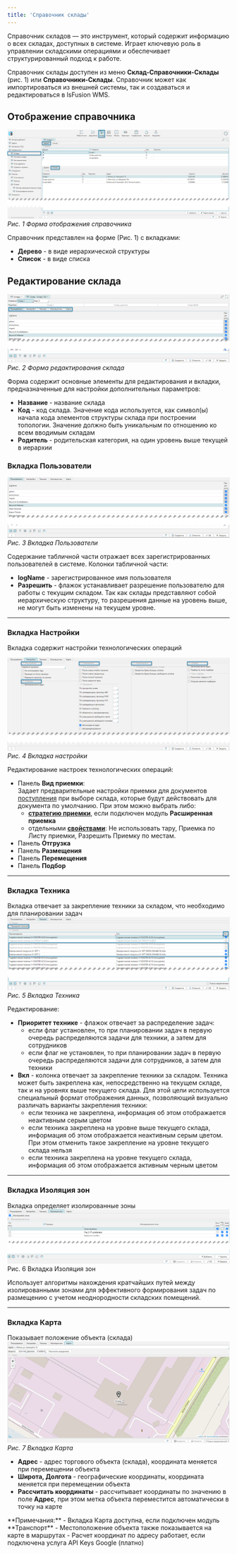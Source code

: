 ```yaml
---
title: 'Справочник склады'
---
```


Справочник складов — это инструмент, который содержит информацию о всех складах, доступных в системе. Играет ключевую
роль в управлении складскими операциями и обеспечивает структурированный подход к работе.

Справочник склады доступен из меню **Склад-Справочники-Склады** (рис. 1) или **Справочники-Склады**. Справочник 
может как импортироваться из внешней системы, так и создаваться и редактироваться в lsFusion WMS.  

## Отображение справочника

![](img/stocks1.png)<br/>
_Рис. 1 Форма отображения справочника_

Справочник представлен на форме (Рис. 1) с вкладками:
- **Дерево** - в виде иерархической структуры 
- **Список** - в виде списка  


## Редактирование склада

![](img/stocks2.png)<br/>
_Рис. 2 Форма редактирования склада_

Форма содержит основные элементы для редактирования и вкладки, предназначенные для настройки дополнительных параметров:
- **Название** - название склада
- **Код** - код склада. Значение кода используется, как символ(ы) начала кода элементов структуры склада при 
  построении топологии. Значение должно быть уникальным по отношению ко всем вводимым складам  
- **Родитель** - родительская категория, на один уровень выше текущей в иерархии


### Вкладка Пользователи

![](img/stocks3.png)<br/>
_Рис. 3 Вкладка Пользователи_

Содержание табличной части отражает всех зарегистрированных пользователей в системе. Колонки табличной части:
- **logName** - зарегистрированное имя пользователя
- **Разрешить** - флажок устанавливает разрешение пользователю для работы с текущим складом. Так как склады 
  представляют собой иерархическую структуру, то разрешения данные на уровень выше, не могут быть изменены на 
  текущем уровне. 
***


### Вкладка Настройки
Вкладка содержит настройки технологических операций

![](img/stocks4.png)<br/>
_Рис. 4 Вкладка настройки_

Редактирование настроек технологических операций:
- Панель **Вид приемки**:<br/>
  Задает предварительные настройки приемки для документов [поступления](../incoming/receipt.md)
  при выборе склада, которые будут действовать для документа по умолчанию. При этом можно выбрать либо:
  - [**стратегию приемки**](../incoming/receiptstrategy.md), если подключен модуль **Расширенная приемка**
  - отдельными [**свойствами**](../incoming/receipttype.md):
    Не использовать тару, Приемка по Листу приемки, Разрешить Приемку по местам.
- Панель **Отгрузка**
- Панель **Размещения**
- Панель **Перемещения**
- Панель **Подбор**

[//]: # (todo - требует более детального уточнения, нужны будут потом ссылки на технологические операции Сотрудники_Склады.mp4, 0:50:32)
***


### Вкладка Техника
Вкладка отвечает за закрепление техники за складом, что необходимо для планировании задач<br/>
![](img/stocks5.png)<br/>
_Рис. 5 Вкладка Техника_

Редактирование:
- **Приоритет технике** - флажок отвечает за распределение задач: 
  - если флаг установлен, то при планировании задач в первую очередь распределяются задачи для техники, а затем для
    сотрудников
  - если флаг не установлен, то при планировании задач в первую очередь распределяются задачи для сотрудников, а 
    затем для техники  
- **Вкл** - колонка отвечает за закрепление техники за складом. Техника может быть закреплена как, непосредственно 
  на текущем складе, так и на уровнях выше текущего склада. Для этой цели используется специальный формат 
  отображения данных, позволяющий визуально различать варианты закрепления техники: 
  - если техника не закреплена, информация об этом отображается неактивным серым цветом 
  - если техника закреплена на уровне выше текущего склада, информация об этом отображается неактивным серым цветом. 
    При этом отменить такое закрепление на уровне текущего склада нельзя
  - если техника закреплена на уровне текущего склада, информация об этом отображается активным черным цветом
***


### Вкладка Изоляция зон
Вкладка определяет изолированные зоны
![](img/stocks6.png)<br/>
Рис. 6 Вкладка Изоляция зон

Использует алгоритмы нахождения кратчайших путей между изолированными зонами для эффективного формирования задач по
размещению с учетом неоднородности складских помещений.

[//]: # (todo - раздел требует доработки)
***


### Вкладка Карта
Показывает положение объекта (склада)
![](img/stocks7.png)<br/>
_Рис. 7 Вкладка Карта_

- **Адрес** - адрес торгового объекта (склада), координата меняется при перемещении объекта
- **Широта, Долгота** - географические координаты, координата меняется при перемещении объекта
- **Рассчитать координаты** - рассчитывает координаты по значению в поле **Адрес**, при этом метка объекта переместится
  автоматически в точку на карте  

<info>
**Примечания:**
- Вкладка Карта доступна, если подключен модуль **Транспорт**
- Местоположение объекта также показывается на карте в маршрутах
- Расчет координат по адресу работает, если подключена услуга API Keys Google (платно)
</info>









